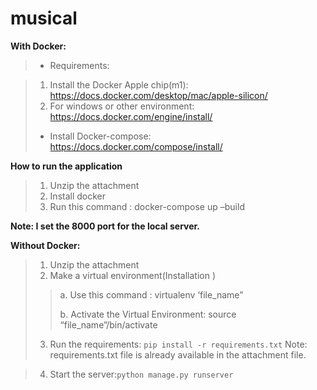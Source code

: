 # musical

**With Docker:**

> - Requirements:

> 1. Install the Docker Apple chip(m1): https://docs.docker.com/desktop/mac/apple-silicon/
> 2. For windows or other environment: https://docs.docker.com/engine/install/
> - Install Docker-compose: https://docs.docker.com/compose/install/

**How to run the application**

> 1. Unzip the attachment 
> 2. Install docker
> 3. Run this command : docker-compose up –build 
>
**Note: I set the 8000 port for the local server.**

**Without Docker:**
> 1. Unzip the attachment
> 2. Make a virtual environment(Installation )
   >> a. Use this command : virtualenv ‘file_name”
   >> >
   >> b. Activate the Virtual Environment: source “file_name”/bin/activate
 >
> 3. Run the requirements: ```pip install -r requirements.txt```
Note: requirements.txt file is already available in the attachment file.

> 4. Start the server:```python manage.py runserver```

